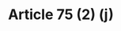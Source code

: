 ---
title: "Article 75 (2) (j)"
draft: false
exceptions:
- info53g
memberstates:
- PT
score: 3
compensation:
- 
remarks: |
 


link: "http://www.pgdlisboa.pt/leis/lei_mostra_estrutura.php?tabela=leis&artigo_id=484A0075&nid=484&nversao=&tabela=leis&so_miolo="
---